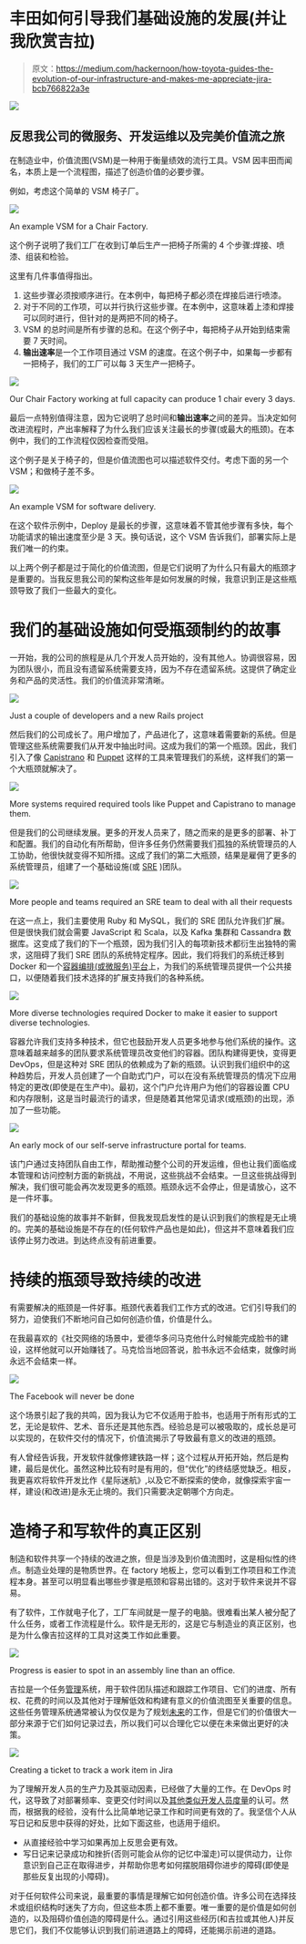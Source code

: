 # 丰田如何引导我们基础设施的发展(并让我欣赏吉拉)

> 原文：<https://medium.com/hackernoon/how-toyota-guides-the-evolution-of-our-infrastructure-and-makes-me-appreciate-jira-bcb766822a3e>

![](img/603603e054db1f2846f8537aca0eaf78.png)

## 反思我公司的微服务、开发运维以及完美价值流之旅

在制造业中，价值流图(VSM)是一种用于衡量绩效的流行工具。VSM 因丰田而闻名，本质上是一个流程图，描述了创造价值的必要步骤。

例如，考虑这个简单的 VSM 椅子厂。

![](img/6dd36fbf03c8fa0b245ab91636ffa01c.png)

An example VSM for a Chair Factory.

这个例子说明了我们工厂在收到订单后生产一把椅子所需的 4 个步骤:焊接、喷漆、组装和检验。

这里有几件事值得指出。

1.  这些步骤必须按顺序进行。在本例中，每把椅子都必须在焊接后进行喷漆。
2.  对于不同的工作项，可以并行执行这些步骤。在本例中，这意味着上漆和焊接可以同时进行，但针对的是两把不同的椅子。
3.  VSM 的总时间是所有步骤的总和。在这个例子中，每把椅子从开始到结束需要 7 天时间。
4.  **输出速率**是一个工作项目通过 VSM 的速度。在这个例子中，如果每一步都有一把椅子，我们的工厂可以每 3 天生产一把椅子。

![](img/f4e01be2c2eaf7aea340ef6a3762382a.png)

Our Chair Factory working at full capacity can produce 1 chair every 3 days.

最后一点特别值得注意，因为它说明了总时间和**输出速率**之间的差异。当决定如何改进流程时，产出率解释了为什么我们应该关注最长的步骤(或最大的瓶颈)。在本例中，我们的工作流程仅因检查而受阻。

这个例子是关于椅子的，但是价值流图也可以描述软件交付。考虑下面的另一个 VSM；和做椅子差不多。

![](img/70043f62a730bd550241f33081c1d949.png)

An example VSM for software delivery.

在这个软件示例中，Deploy 是最长的步骤，这意味着不管其他步骤有多快，每个功能请求的输出速度至少是 3 天。换句话说，这个 VSM 告诉我们，部署实际上是我们唯一的约束。

以上两个例子都是过于简化的价值流图，但是它们说明了为什么只有最大的瓶颈才是重要的。当我反思我公司的架构这些年是如何发展的时候，我意识到正是这些瓶颈导致了我们一些最大的变化。

# 我们的基础设施如何受瓶颈制约的故事

一开始，我的公司的旅程是从几个开发人员开始的，没有其他人。协调很容易，因为团队很小，而且没有遗留系统需要支持，因为不存在遗留系统。这提供了确定业务和产品的灵活性。我们的价值流非常清晰。

![](img/0de870aabcab657c07d03805358a67df.png)

Just a couple of developers and a new Rails project

然后我们的公司成长了。用户增加了，产品进化了，这意味着需要新的系统。但是管理这些系统需要我们从开发中抽出时间。这成为我们的第一个瓶颈。因此，我们引入了像 [Capistrano](http://capistranorb.com/) 和 [Puppet](https://www.chef.io/puppet/) 这样的工具来管理我们的系统，这样我们的第一个大瓶颈就解决了。

![](img/5e4ebdefe51465dfae9384c8d9efa247.png)

More systems required required tools like Puppet and Capistrano to manage them.

但是我们的公司继续发展。更多的开发人员来了，随之而来的是更多的部署、补丁和配置。我们的自动化有所帮助，但许多任务仍然需要我们孤独的系统管理员的人工协助，他很快就变得不知所措。这成了我们的第二大瓶颈，结果是雇佣了更多的系统管理员，组建了一个基础设施(或 [SRE](https://en.wikipedia.org/wiki/Site_Reliability_Engineering) )团队。

![](img/38360eaa7036d1c9b7a450eef9ba5694.png)

More people and teams required an SRE team to deal with all their requests

在这一点上，我们主要使用 Ruby 和 MySQL，我们的 SRE 团队允许我们扩展。但是很快我们就会需要 JavaScript 和 Scala，以及 Kafka 集群和 Cassandra 数据库。这变成了我们的下一个瓶颈，因为我们引入的每项新技术都衍生出独特的需求，这阻碍了我们 SRE 团队的系统特定程序。因此，我们将我们的系统迁移到 Docker 和一个[容器编排(或微服务)平台](/@ikod/8-container-orchestration-platforms-to-know-dbc7021c757e)上，为我们的系统管理员提供一个公共接口，以便随着我们技术选择的扩展支持我们的各种系统。

![](img/4bad480fe47c6c2c8035a5b82bb2e207.png)

More diverse technologies required Docker to make it easier to support diverse technologies.

容器允许我们支持多种技术，但它也鼓励开发人员更多地参与他们系统的操作。这意味着越来越多的团队要求系统管理员改变他们的容器。团队构建得更快，变得更 DevOps，但是这种对 SRE 团队的依赖成为了新的瓶颈。认识到我们组织中的这种趋势后，开发人员创建了一个自助式门户，可以在没有系统管理员的情况下应用特定的更改(即使是在生产中)。最初，这个门户允许用户为他们的容器设置 CPU 和内存限制，这是当时最流行的请求，但是随着其他常见请求(或瓶颈)的出现，添加了一些功能。

![](img/286797caf8a9de74b30331a5a3d831c6.png)

An early mock of our self-serve infrastructure portal for teams.

该门户通过支持团队自由工作，帮助推动整个公司的开发运维，但也让我们面临成本管理和访问控制方面的新挑战，不用说，这些挑战不会结束。一旦这些挑战得到解决，我们很可能会再次发现更多的瓶颈。瓶颈永远不会停止，但是请放心，这不是一件坏事。

我们的基础设施的故事并不新鲜，但我发现启发性的是认识到我们的旅程是无止境的。完美的基础设施是不存在的(任何软件产品也是如此)，但这并不意味着我们应该停止努力改进。到达终点没有前进重要。

# 持续的瓶颈导致持续的改进

有需要解决的瓶颈是一件好事。瓶颈代表着我们工作方式的改进。它们引导我们的努力，迫使我们不断地问自己如何创造价值，价值是什么。

在我最喜欢的《社交网络的场景中，爱德华多问马克他什么时候能完成脸书的建设，这样他就可以开始赚钱了。马克恰当地回答说，脸书永远不会结束，就像时尚永远不会结束一样。

![](img/d48cd0381507244d490fb91b9a5d43ab.png)

The Facebook will never be done

这个场景引起了我的共鸣，因为我认为它不仅适用于脸书，也适用于所有形式的工艺，无论是软件、艺术、音乐还是其他东西。经验总是可以被吸取的，成长总是可以实现的，在软件交付的情况下，价值流揭示了导致最有意义的改进的瓶颈。

有人曾经告诉我，开发软件就像修建铁路一样；这个过程从开拓开始，然后是构建，最后是优化。虽然这种比较有时是有用的，但“优化”的终结感觉缺乏。相反，我更喜欢将软件开发比作《星际迷航》,以及它不断探索的使命，就像探索宇宙一样，建设(和改进)是永无止境的。我们只需要决定朝哪个方向走。

# 造椅子和写软件的真正区别

制造和软件共享一个持续的改进之旅，但是当涉及到价值流图时，这是相似性的终点。制造业处理的是物质世界。在 factory 地板上，您可以看到工作项目和工作流程本身。甚至可以明显看出哪些步骤是瓶颈和容易出错的。这对于软件来说并不容易。

有了软件，工作就电子化了，工厂车间就是一屋子的电脑。很难看出某人被分配了什么任务，或者工作流程是什么。软件是无形的，这是它与制造业的真正区别，也是为什么像吉拉这样的工具对这类工作如此重要。

![](img/02dee8e54bfceae2ef368a6d305d140d.png)

Progress is easier to spot in an assembly line than an office.

吉拉是一个任务[管理](https://hackernoon.com/tagged/management)系统，用于软件团队描述和跟踪工作项目、它们的进度、所有权、花费的时间以及其他对于理解低效和构建有意义的价值流图至关重要的信息。这些任务管理系统通常被认为仅仅是为了规划[未来](https://hackernoon.com/tagged/future)的工作，但是它们的价值很大一部分来源于它们如何记录过去，所以我们可以合理化它以便在未来做出更好的决策。

![](img/41e09c524b8072ce8691520b79e034af.png)

Creating a ticket to track a work item in Jira

为了理解开发人员的生产力及其驱动因素，已经做了大量的工作。在 DevOps 时代，这导致了对部署频率、变更交付时间以及[其他类似开发人员度量](https://devops.com/metrics-devops/)的认可。然而，根据我的经验，没有什么比简单地记录工作和时间更有效的了。我坚信个人从写日记和反思中获得的好处，比如下面这些，也适用于组织。

*   从直接经验中学习如果再加上反思会更有效。
*   写日记来记录成功和挫折(否则可能会从你的记忆中溜走)可以提供动力，让你意识到自己正在取得进步，并帮助你思考如何摆脱阻碍你进步的障碍(即使是那些反复出现的小障碍)。

对于任何软件公司来说，最重要的事情是理解它如何创造价值。许多公司在选择技术或组织结构时迷失了方向，但这些本质上都不重要。唯一重要的是价值是如何创造的，以及阻碍价值创造的障碍是什么。通过引用这些经历(和吉拉或其他人)并反思它们，我们不仅能够认识到我们前进道路上的障碍，还能揭示前进的道路。